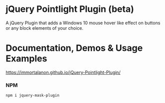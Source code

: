 # jQuery Pointlight Plugin (beta)
A jQuery Plugin that adds a Windows 10 mouse hover like effect on buttons or any block elements of your choice.

# Documentation, Demos & Usage Examples
https://immortalanon.github.io/jQuery-Pointlight-Plugin/

### NPM
`npm i jquery-mask-plugin`
